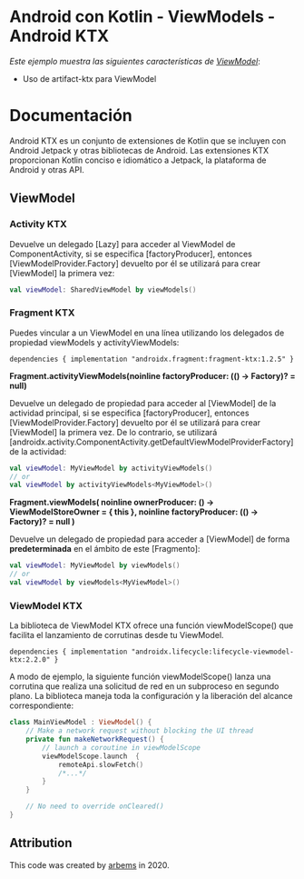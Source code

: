 # Android con Kotlin - ViewModels - Android KTX

*Este ejemplo muestra las siguientes características de [ViewModel](https://developer.android.com/topic/libraries/architecture/viewmodel)*:

* Uso de artifact-ktx para ViewModel

# Documentación

Android KTX es un conjunto de extensiones de Kotlin que se incluyen con Android Jetpack y otras bibliotecas de Android. 
Las extensiones KTX proporcionan Kotlin conciso e idiomático a Jetpack, la plataforma de Android y otras API.

## ViewModel

### Activity KTX

Devuelve un delegado [Lazy] para acceder al ViewModel de ComponentActivity, si se especifica [factoryProducer], entonces [ViewModelProvider.Factory] devuelto por él se utilizará para crear [ViewModel] la primera vez:
```kotlin
val viewModel: SharedViewModel by viewModels()
```

### Fragment KTX

Puedes vincular a un ViewModel en una línea utilizando los delegados de propiedad viewModels y activityViewModels:

`dependencies {
     implementation "androidx.fragment:fragment-ktx:1.2.5"
 }`
 
**Fragment.activityViewModels(noinline factoryProducer: (() -> Factory)? = null)**

Devuelve un delegado de propiedad para acceder al [ViewModel] de la actividad principal, si se especifica [factoryProducer], entonces [ViewModelProvider.Factory] devuelto por él se utilizará para crear [ViewModel] la primera vez. De lo contrario, se utilizará [androidx.activity.ComponentActivity.getDefaultViewModelProviderFactory] de la actividad:
```kotlin
val viewModel: MyViewModel by activityViewModels()
// or
val viewModel by activityViewModels<MyViewModel>()
```

**Fragment.viewModels(
         noinline ownerProducer: () -> ViewModelStoreOwner = { this },
         noinline factoryProducer: (() -> Factory)? = null
     )**

Devuelve un delegado de propiedad para acceder a [ViewModel] de forma **predeterminada** en el ámbito de este [Fragmento]:
```kotlin
val viewModel: MyViewModel by viewModels()
// or 
val viewModel by viewModels<MyViewModel>()
```

### ViewModel KTX

La biblioteca de ViewModel KTX ofrece una función viewModelScope() que facilita el lanzamiento de corrutinas desde tu ViewModel.

`dependencies {
         implementation "androidx.lifecycle:lifecycle-viewmodel-ktx:2.2.0"
     }`

A modo de ejemplo, la siguiente función viewModelScope() lanza una corrutina que realiza una solicitud de red en un subproceso en segundo plano. La biblioteca maneja toda la configuración y la liberación del alcance correspondiente:

```kotlin
class MainViewModel : ViewModel() {
    // Make a network request without blocking the UI thread
    private fun makeNetworkRequest() {
        // launch a coroutine in viewModelScope
        viewModelScope.launch  {
            remoteApi.slowFetch()
            /*...*/
        }
    }

    // No need to override onCleared()
}
```

## Attribution

This code was created by [arbems](https://github.com/arbems) in 2020.
